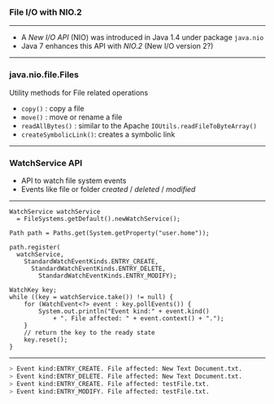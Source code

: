### File I/O with NIO.2

---

* A _New I/O API_ (NIO) was introduced in Java 1.4 under package `java.nio`
* Java 7 enhances this API with _NIO.2_ (New I/O version 2?)

---

### java.nio.file.Files

Utility methods for File related operations

* `copy()` : copy a file
* `move()` : move or rename a file
* `readAllBytes()` : similar to the Apache `IOUtils.readFileToByteArray()`
* `createSymbolicLink()`: creates a symbolic link

---

### WatchService API

* API to watch file system events
* Events like file or folder _created_ / _deleted_ / _modified_

---

```
WatchService watchService
  = FileSystems.getDefault().newWatchService();

Path path = Paths.get(System.getProperty("user.home"));

path.register(
  watchService, 
    StandardWatchEventKinds.ENTRY_CREATE, 
      StandardWatchEventKinds.ENTRY_DELETE, 
        StandardWatchEventKinds.ENTRY_MODIFY);

WatchKey key;
while ((key = watchService.take()) != null) {
    for (WatchEvent<?> event : key.pollEvents()) {
        System.out.println("Event kind:" + event.kind() 
            + ". File affected: " + event.context() + ".");
    }
    // return the key to the ready state
    key.reset();
}
```

---

```bash
> Event kind:ENTRY_CREATE. File affected: New Text Document.txt.  
> Event kind:ENTRY_DELETE. File affected: New Text Document.txt.  
> Event kind:ENTRY_CREATE. File affected: testFile.txt.  
> Event kind:ENTRY_MODIFY. File affected: testFile.txt.  
```

